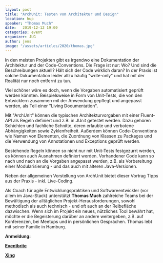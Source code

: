 ```yaml
---
layout: post
title: "ArchUnit: Testen von Architektur und Design"
location: hup
speaker: "Thomas Much"
date:   2019-12-12 19:00
categories: event
organizer: JUG
author: jens
image: "/assets/articles/2020/thomas.jpg"
---
```


In den meisten Projekten gibt es irgendwo eine Dokumentation der Architektur und der Code-Conventions. 
Die Frage ist nur: Wo? 
Und sind die Beschreibungen aktuell? 
Hält sich der Code wirklich daran? 
In der Praxis ist solche Dokumentation leider allzu häufig "write-only" und hat mit der Realität nur noch entfernt zu tun.

Viel schöner wäre es doch, wenn die Vorgaben automatisiert geprüft werden könnten. 
Beispielsweise in Form von Unit-Tests, die von den Entwicklern zusammen mit der Anwendung gepflegt und angepasst werden, als Teil einer "Living Documentation".

Mit "ArchUnit" können die typischen Architekturvorgaben mit einer Fluent-API als Regeln definiert und z.B. in JUnit getestet werden. 
Dazu gehören Schichten und fachliche Schnitte, deren erlaubte und verbotene Abhängigkeiten sowie Zyklenfreiheit. 
Außerdem können Code-Conventions wie Namen von Elementen, die Zuordnung von Klassen zu Packages und die Verwendung von Annotationen und Exceptions geprüft werden.

Bestehende Regeln können so nicht nur mit Unit-Tests festgezurrt werden, es können auch Ausnahmen definiert werden. 
Vorhandener Code kann so nach und nach an die Vorgaben angepasst werden, z.B. als Vorbereitung einer Modularisierung - und das auch mit älteren Java-Versionen.

Neben der allgemeinen Vorstellung von ArchUnit bietet dieser Vortrag Tipps aus der Praxis - inkl. Live-Coding.


Als Coach für agile Entwicklungspraktiken und Softwareentwickler (vor allem im Java-Stack) unterstützt **Thomas Much** zahlreiche Teams bei der Bewältigung der alltäglichen Projekt-Herausforderungen, sowohl methodisch als auch technisch - und oft auch an der Reibefläche dazwischen. 
Wenn sich im Projekt ein neues, nützliches Tool bewährt hat, möchte er die Begeisterung darüber an andere weitergeben, z.B. auf Konferenzen, bei Meetups und in persönlichen Gesprächen. 
Thomas lebt mit seiner Familie in Hamburg.

**Anmeldung:**

[**Eventbrite**](https://www.eventbrite.de/e/archunit-testen-von-architektur-und-design-tickets-85971802977)

[**Xing**](https://www.xing.com/events/archunit-testen-architektur-design-2564653)

